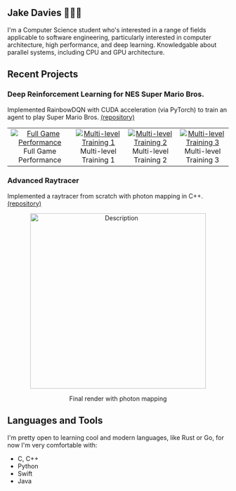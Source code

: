 ## Jake Davies 👨🏻‍💻 

I'm a Computer Science student who's interested in a range of fields applicable to software engineering, particularly interested in computer architecture, high performance, and deep learning. Knowledgable about parallel systems, including CPU and GPU architecture.

## Recent Projects

### Deep Reinforcement Learning for NES Super Mario Bros.

Implemented RainbowDQN with CUDA acceleration (via PyTorch) to train an agent to play Super Mario Bros. [(repository)](https://github.com/jakedves/deep-reinforcement-learning)

<div align="center">
  <table>
    <tr>
      <td align="center">
        <a href="https://github.com/jakedves/deep-rl-mario/assets/75232368/2f2c412b-5793-46c5-b55b-550b360b3a69">
          <img src="https://github.com/jakedves/deep-rl-mario/assets/75232368/2f2c412b-5793-46c5-b55b-550b360b3a69" alt="Full Game Performance">
        </a>
        <br>
        Full Game Performance
      </td>
      <td align="center">
        <a href="https://github.com/jakedves/deep-rl-mario/assets/75232368/ba4e4e6a-6e2e-4251-9281-432b35a72c8c">
          <img src="https://github.com/jakedves/deep-rl-mario/assets/75232368/ba4e4e6a-6e2e-4251-9281-432b35a72c8c" alt="Multi-level Training 1">
        </a>
        <br>
        Multi-level Training 1
      </td>
      <td align="center">
        <a href="https://github.com/jakedves/deep-rl-mario/assets/75232368/bc9b587b-7c60-4320-9c33-3f4806425023">
          <img src="https://github.com/jakedves/deep-rl-mario/assets/75232368/bc9b587b-7c60-4320-9c33-3f4806425023" alt="Multi-level Training 2">
        </a>
        <br>
        Multi-level Training 2
      </td>
      <td align="center">
        <a href="https://github.com/jakedves/deep-rl-mario/assets/75232368/7503b2cc-d617-4280-95a5-e1fef78cd63d">
          <img src="https://github.com/jakedves/deep-rl-mario/assets/75232368/7503b2cc-d617-4280-95a5-e1fef78cd63d" alt="Multi-level Training 3">
        </a>
        <br>
        Multi-level Training 3
      </td>
    </tr>
  </table>
</div>

### Advanced Raytracer

Implemented a raytracer from scratch with photon mapping in C++. [(repository)](https://github.com/jakedves/advanced-raytracer/tree/main)

<p align="center">
  <img src="https://github.com/jakedves/raytracing-coursework/assets/75232368/217beff7-61fc-4363-817e-da2755a192ba" alt="Description" width="400">
</p>
<p align="center">Final render with photon mapping</p>
</div>

<!-- images come from: https://rahuldkjain.github.io/gh-profile-readme-generator/ -->
## Languages and Tools
I'm pretty open to learning cool and modern languages, like Rust or Go, for now I'm very comfortable with:

- C, C++
- Python
- Swift
- Java

<!-- [![Top Langs](https://github-readme-stats-git-masterrstaa-rickstaa.vercel.app/api/top-langs/?username=jakedves&theme=dracula&hide=c%23,hlsl,cmake,shaderlab,makefile)](https://github.com/jakedves/github-readme-stats) -->

